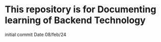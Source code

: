 # This repository is for Documenting learning of Backend Technology

initial commit Date 08/feb/24

